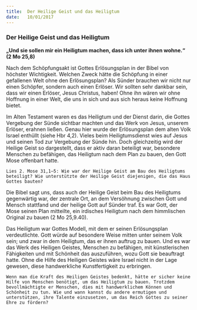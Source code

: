 ```yaml
---
title:  Der Heilige Geist und das Heiligtum
date:   10/01/2017
---
```


### Der Heilige Geist und das Heiligtum 

**„Und sie sollen mir ein Heiligtum machen, dass ich unter ihnen wohne.“ (2 Mo 25,8)** 

Nach dem Schöpfungsakt ist Gottes Erlösungsplan in der Bibel von höchster Wichtigkeit. Welchen Zweck hätte die Schöpfung in einer gefallenen Welt ohne den Erlösungsplan? Als Sünder brauchen wir nicht nur einen Schöpfer, sondern auch einen Erlöser. Wir sollten sehr dankbar sein, dass wir einen Erlöser, Jesus Christus, haben! Ohne ihn wären wir ohne Hoffnung in einer Welt, die uns in sich und aus sich heraus keine Hoffnung bietet. 

Im Alten Testament waren es das Heiligtum und der Dienst darin, die Gottes Vergebung der Sünde sichtbar machten und das Werk von Jesus, unserem Erlöser, erahnen ließen. Genau hier wurde der Erlösungsplan dem alten Volk Israel enthüllt (siehe Hbr 4,2). Vieles beim Heiligtumsdienst wies auf Jesus und seinen Tod zur Vergebung der Sünde hin. Doch gleichzeitig wird der Heilige Geist so dargestellt, dass er aktiv daran beteiligt war, besondere Menschen zu befähigen, das Heiligtum nach dem Plan zu bauen, den Gott Mose offenbart hatte. 

`Lies 2. Mose 31,1–5: Wie war der Heilige Geist am Bau des Heiligtums beteiligt? Wie unterstützte der Heilige Geist diejenigen, die das Haus Gottes bauten?` 

Die Bibel sagt uns, dass auch der Heilige Geist beim Bau des Heiligtums gegenwärtig war, der zentrale Ort, an dem Versöhnung zwischen Gott und Mensch stattfand und der heilige Gott auf Sünder traf. Es war Gott, der Mose seinen Plan mitteilte, ein irdisches Heiligtum nach dem himmlischen Original zu bauen (2 Mo 25,9.40). 

Das Heiligtum war Gottes Modell, mit dem er seinen Erlösungsplan verdeutlichte. Gott würde auf besondere Weise mitten unter seinem Volk sein; und zwar in dem Heiligtum, das er ihnen auftrug zu bauen. Und es war das Werk des Heiligen Geistes, Menschen zu befähigen, mit künstlerischen Fähigkeiten und mit Schönheit das auszuführen, wozu Gott sie beauftragt hatte. Ohne die Hilfe des Heiligen Geistes wäre Israel nicht in der Lage gewesen, diese handwerkliche Kunstfertigkeit zu erbringen. 

`Wenn man die Kraft des Heiligen Geistes bedenkt, hätte er sicher keine Hilfe von Menschen benötigt, um das Heiligtum zu bauen. Trotzdem bevollmächtigte er Menschen, dies mit handwerklichem Können und Schönheit zu tun. Wie und wann kannst du andere ermutigen und unterstützen, ihre Talente einzusetzen, um das Reich Gottes zu seiner Ehre zu fördern?` 